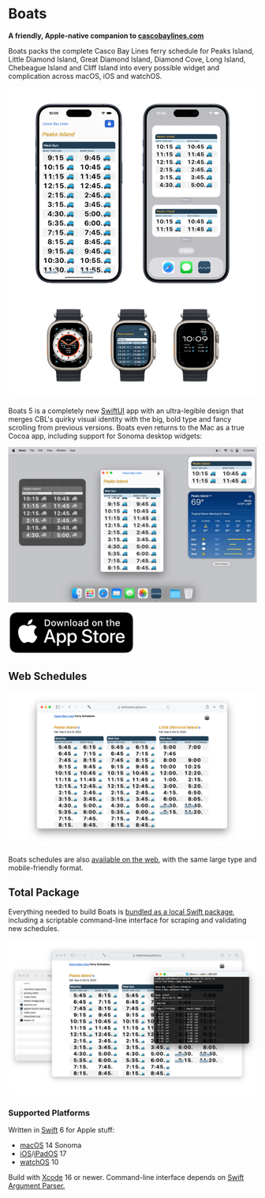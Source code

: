 # Boats

__A friendly, Apple-native companion to [cascobaylines.com](https://cascobaylines.com)__

Boats packs the complete Casco Bay Lines ferry schedule for Peaks Island, Little Diamond Island, Great Diamond Island, Diamond Cove, Long Island, Chebeague Island and Cliff Island into every possible widget and complication across macOS, iOS and watchOS.

![](docs/boats-app.png)

Boats 5 is a completely new [SwiftUI](https://developer.apple.com/xcode/swiftui) app with an ultra-legible design that merges CBL's quirky visual identity with the big, bold type and fancy scrolling from previous versions. Boats even returns to the Mac as a true Cocoa app, including support for Sonoma desktop widgets:

![](docs/boats-mac.png)

[![Download on the App Store](docs/download.svg)](https://apps.apple.com/app/id1152562893)

## Web Schedules

![](docs/boats-web.png)

Boats schedules are also [available on the web](https://toddheasley.github.io/boats), with the same large type and mobile-friendly format. 

## Total Package

Everything needed to build Boats is [bundled as a local Swift package](boats), including a scriptable command-line interface for scraping and validating new schedules.

![](docs/boats-cli.png)

### Supported Platforms

Written in [Swift](https://developer.apple.com/documentation/swift) 6 for Apple stuff:

* [macOS](https://developer.apple.com/macos) 14 Sonoma
* [iOS](https://developer.apple.com/ios)/[iPadOS](https://developer.apple.com/ipad) 17
* [watchOS](https://developer.apple.com/watchos) 10

Build with [Xcode](https://developer.apple.com/xcode) 16 or newer. Command-line interface depends on [Swift Argument Parser.](https://github.com/apple/swift-argument-parser)
